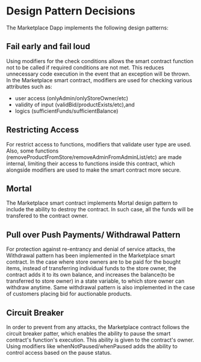 # Design Pattern Decisions
The Marketplace Dapp implements the following design patterns:

## Fail early and fail loud
Using modifiers for the check conditions allows the smart contract function not to be called if required conditions are not met.
This reduces unnecessary code execution in the event that an exception will be thrown.
In the Marketplace smart contract, modifiers are used for checking various attributes such as:
- user access (onlyAdmin/onlyStoreOwner/etc)
- validity of input (validBid/productExists/etc),and
- logics (sufficientFunds/sufficientBalance)

## Restricting Access
For restrict access to functions, modifiers that validate user type are used.
Also, some functions (removeProductFromStore/removeAdminFromAdminList/etc) are made internal,
limiting their access to functions inside this contract, which alongside modifiers are used to make the smart contract more secure.

## Mortal
The Marketplace smart contract implements Mortal design pattern to include the ability to destroy the contract.
In such case, all the funds will be transfered to the contract owner.

## Pull over Push Payments/ Withdrawal Pattern
For protection against re-entrancy and denial of service attacks, the Withdrawal pattern has been implemented
in the Marketplace smart contract.
In the case where store owners are to be paid for the bought items, instead of transferring individual funds
to the store owner, the contract adds it to its own balance, and increases the balance(to be transferred to store owner)
in a state variable, to which store owner can withdraw anytime.
Same withdrawal pattern is also implemented in the case of customers placing bid for auctionable products.

## Circuit Breaker
In order to prevent from any attacks, the Marketplace contract follows the circuit breaker patter, which enables the ability
to pause the smart contract's function's execution.
This ability is given to the contract's owner.
Using modifiers like whenNotPaused/whenPaused adds the ability to control access based on the pause status.
